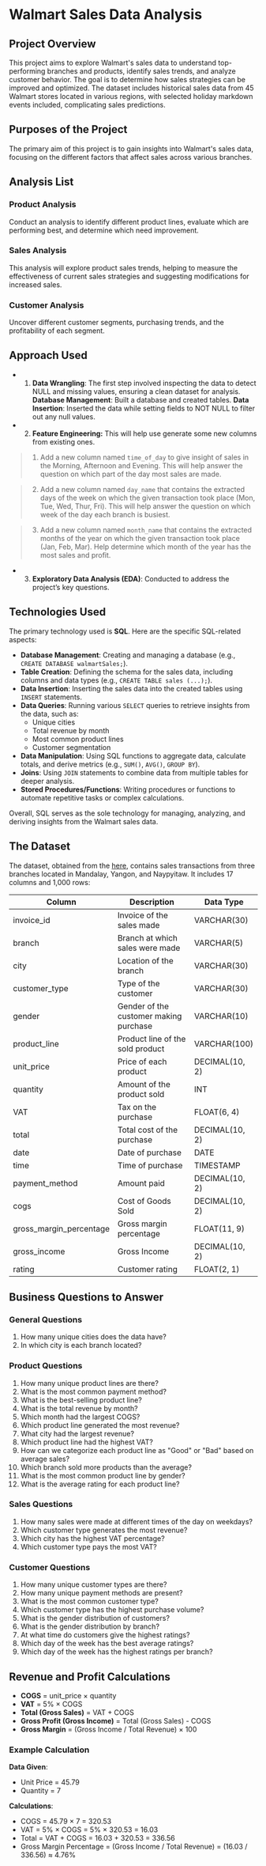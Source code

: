 # Walmart Sales Data Analysis

## Project Overview
This project aims to explore Walmart's sales data to understand top-performing branches and products, identify sales trends, and analyze customer behavior. The goal is to determine how sales strategies can be improved and optimized. The dataset includes historical sales data from 45 Walmart stores located in various regions, with selected holiday markdown events included, complicating sales predictions.

## Purposes of the Project
The primary aim of this project is to gain insights into Walmart's sales data, focusing on the different factors that affect sales across various branches.

## Analysis List
### Product Analysis
Conduct an analysis to identify different product lines, evaluate which are performing best, and determine which need improvement.

### Sales Analysis
This analysis will explore product sales trends, helping to measure the effectiveness of current sales strategies and suggesting modifications for increased sales.

### Customer Analysis
Uncover different customer segments, purchasing trends, and the profitability of each segment.

## Approach Used
- 1. **Data Wrangling**: The first step involved inspecting the data to detect NULL and missing values, ensuring a clean dataset for analysis.
  **Database Management**: Built a database and created tables.
  **Data Insertion**: Inserted the data while setting fields to NOT NULL to filter out any null values.
- 2. **Feature Engineering:** This will help use generate some new columns from existing ones.

> 1. Add a new column named `time_of_day` to give insight of sales in the Morning, Afternoon and Evening. This will help answer the question on which part of the day most sales are made.

> 2. Add a new column named `day_name` that contains the extracted days of the week on which the given transaction took place (Mon, Tue, Wed, Thur, Fri). This will help answer the question on which week of the day each branch is busiest.

> 3. Add a new column named `month_name` that contains the extracted months of the year on which the given transaction took place (Jan, Feb, Mar). Help determine which month of the year has the most sales and profit.
- 3. **Exploratory Data Analysis (EDA)**: Conducted to address the project’s key questions.

## Technologies Used
The primary technology used is **SQL**. Here are the specific SQL-related aspects:
- **Database Management**: Creating and managing a database (e.g., `CREATE DATABASE walmartSales;`).
- **Table Creation**: Defining the schema for the sales data, including columns and data types (e.g., `CREATE TABLE sales (...);`).
- **Data Insertion**: Inserting the sales data into the created tables using `INSERT` statements.
- **Data Queries**: Running various `SELECT` queries to retrieve insights from the data, such as:
  - Unique cities
  - Total revenue by month
  - Most common product lines
  - Customer segmentation
- **Data Manipulation**: Using SQL functions to aggregate data, calculate totals, and derive metrics (e.g., `SUM()`, `AVG()`, `GROUP BY`).
- **Joins**: Using `JOIN` statements to combine data from multiple tables for deeper analysis.
- **Stored Procedures/Functions**: Writing procedures or functions to automate repetitive tasks or complex calculations.

Overall, SQL serves as the sole technology for managing, analyzing, and deriving insights from the Walmart sales data.

## The Dataset
The dataset, obtained from the [here](https://www.kaggle.com/c/walmart-recruiting-store-sales-forecasting), contains sales transactions from three branches located in Mandalay, Yangon, and Naypyitaw. It includes 17 columns and 1,000 rows:

| Column                    | Description                                | Data Type      |
|---------------------------|--------------------------------------------|-----------------|
| invoice_id                | Invoice of the sales made                  | VARCHAR(30)     |
| branch                    | Branch at which sales were made            | VARCHAR(5)      |
| city                      | Location of the branch                     | VARCHAR(30)     |
| customer_type             | Type of the customer                       | VARCHAR(30)     |
| gender                    | Gender of the customer making purchase     | VARCHAR(10)     |
| product_line              | Product line of the sold product           | VARCHAR(100)    |
| unit_price                | Price of each product                      | DECIMAL(10, 2)  |
| quantity                  | Amount of the product sold                 | INT             |
| VAT                       | Tax on the purchase                        | FLOAT(6, 4)     |
| total                     | Total cost of the purchase                 | DECIMAL(10, 2)  |
| date                      | Date of purchase                           | DATE            |
| time                      | Time of purchase                           | TIMESTAMP       |
| payment_method            | Amount paid                                | DECIMAL(10, 2)  |
| cogs                      | Cost of Goods Sold                         | DECIMAL(10, 2)  |
| gross_margin_percentage    | Gross margin percentage                    | FLOAT(11, 9)    |
| gross_income              | Gross Income                               | DECIMAL(10, 2)  |
| rating                    | Customer rating                            | FLOAT(2, 1)     |

## Business Questions to Answer
### General Questions
1. How many unique cities does the data have?
2. In which city is each branch located?

### Product Questions
1. How many unique product lines are there?
2. What is the most common payment method?
3. What is the best-selling product line?
4. What is the total revenue by month?
5. Which month had the largest COGS?
6. Which product line generated the most revenue?
7. What city had the largest revenue?
8. Which product line had the highest VAT?
9. How can we categorize each product line as "Good" or "Bad" based on average sales?
10. Which branch sold more products than the average?
11. What is the most common product line by gender?
12. What is the average rating for each product line?

### Sales Questions
1. How many sales were made at different times of the day on weekdays?
2. Which customer type generates the most revenue?
3. Which city has the highest VAT percentage?
4. Which customer type pays the most VAT?

### Customer Questions
1. How many unique customer types are there?
2. How many unique payment methods are present?
3. What is the most common customer type?
4. Which customer type has the highest purchase volume?
5. What is the gender distribution of customers?
6. What is the gender distribution by branch?
7. At what time do customers give the highest ratings?
8. Which day of the week has the best average ratings?
9. Which day of the week has the highest ratings per branch?

## Revenue and Profit Calculations
- **COGS** = unit_price × quantity
- **VAT** = 5% × COGS
- **Total (Gross Sales)** = VAT + COGS
- **Gross Profit (Gross Income)** = Total (Gross Sales) - COGS
- **Gross Margin** = (Gross Income / Total Revenue) × 100

### Example Calculation
**Data Given**:
- Unit Price = 45.79
- Quantity = 7

**Calculations**:
- COGS = 45.79 × 7 = 320.53
- VAT = 5% × COGS = 5% × 320.53 = 16.03
- Total = VAT + COGS = 16.03 + 320.53 = 336.56
- Gross Margin Percentage = (Gross Income / Total Revenue) = (16.03 / 336.56) ≈ 4.76%
